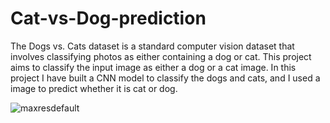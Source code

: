 # Cat-vs-Dog-prediction


The Dogs vs. Cats dataset is a standard computer vision dataset that involves classifying photos as either containing a dog or cat. 
This project aims to classify the input image as either a dog or a cat image.
In this project I have built a CNN model to classify the dogs and cats, and I used a image to predict whether it is cat or dog.



![maxresdefault](https://user-images.githubusercontent.com/95535309/201660808-c270d16e-2e8a-4f24-a8e3-5d443af48db6.jpg)
